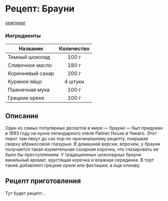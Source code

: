 # Рецепт: Брауни
[оригинал](https://eda.ru/recepty/vypechka-deserty/brauni-brownie-20955)

### Ингредиенты
| Название        	| Количество  |
| -------------   	            |:-----------------:|
| Темный шоколад  	| 100 г 		|
| Сливочное масло 	| 180 г      	|
| Коричневый сахар	| 200 г     	|
| Куриное яйцо	| 4 штуки     	|
| Пшеничная мука	| 100 г      	|
| Грецкие орехи	| 100 г     	|

## Описание
Один из самых популярных десертов в мире — брауни — был придуман в
 1893 году на кухне легендарного отеля Palmer House в Чикаго. Этот пирог там
 пекут до сих пор по оригинальному рецепту, покрывая сверху абрикосовой
 глазурью. В домашней версии, впрочем, у брауни получается такая 
 изумительная сахарная корочка, что глазировать ее было бы преступлением.
 У традиционных шоколадных брауни ванильный аромат, хрустящая корочка
 и влажная серединка. В торт также добавляют грецкие орехи или фисташки, а
 еще клюкву.

## Рецепт приготовления
Тут будет рецепт...
